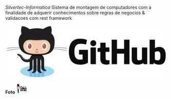 *Silvertec-Informatica*
Sistema de montagem de computadores com a finalidade de adquerir conhecimentos sobre regras de negocios &amp; validacoes com rest framework

![GitHub Logo](./readme_images/git.png)


**Foto**
<img src="./readme_images/git.png" alt="Github Foto" width="32" height="32">
